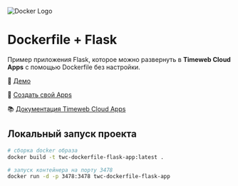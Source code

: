 ![Docker Logo](https://st.timeweb.com/cloud-static/apps-logo/docker.svg)

# Dockerfile + Flask

Пример приложения Flask, которое можно развернуть в **Timeweb Cloud Apps** с помощью Dockerfile без настройки.

:tada: [Демо]()

:rocket: [Создать свой Apps](https://timeweb.cloud/my/apps/create)

:books: [Документация Timeweb Cloud Apps](https://timeweb.cloud/docs/apps)

## <a name="dev"></a>Локальный запуск проекта

```bash
# сборка docker образа
docker build -t twc-dockerfile-flask-app:latest .

# запуск контейнера на порту 3478
docker run -d -p 3478:3478 twc-dockerfile-flask-app
```
